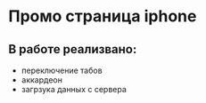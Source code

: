 # Промо страница iphone
## В работе реализвано:
- переключение табов
- аккардеон
- загрзука данных с сервера
